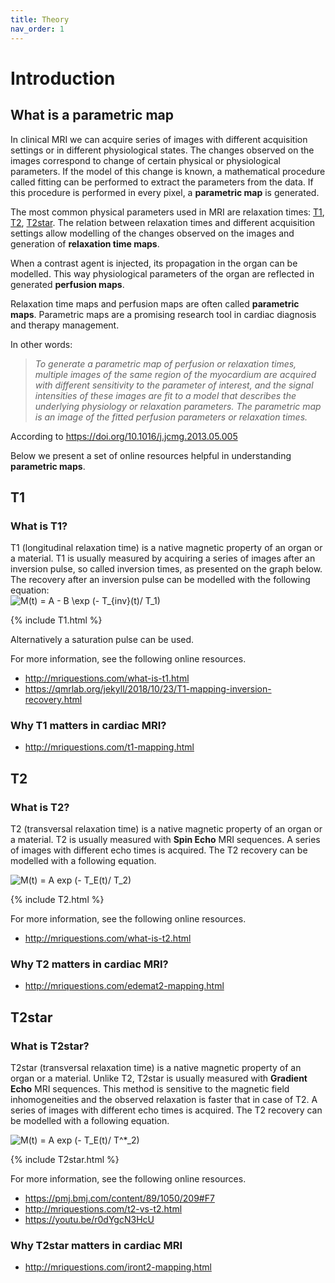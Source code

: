 ```yaml
---
title: Theory
nav_order: 1
---
```


# Introduction

## What is a parametric map

In clinical MRI we can acquire series of images with different acquisition settings or in different physiological states. The changes observed on the images correspond to change of certain physical or physiological parameters. If the model of this change is known, a mathematical procedure called fitting can be performed to extract the parameters from the data. If this procedure is performed in every pixel, a **parametric map** is generated.

The most common physical parameters used in MRI are relaxation times: [T1](#t1), [T2](#t2), [T2star](#t2star). The relation between relaxation times and different acquisition settings allow modelling of the changes observed on the images and generation of **relaxation time maps**.

When a contrast agent is injected, its propagation in the organ can be modelled. This way physiological parameters of the organ are reflected in generated **perfusion maps**.

Relaxation time maps and perfusion maps are often called **parametric maps**. Parametric maps are a promising research tool in cardiac diagnosis and therapy management.

In other words:
> *To generate a parametric map of perfusion or relaxation times, multiple images of the same region of the myocardium are acquired with different sensitivity to the parameter of interest, and the signal intensities of these images are fit to a model that describes the underlying physiology or relaxation parameters. The parametric map is an image of the fitted perfusion parameters or relaxation times.*

According to <https://doi.org/10.1016/j.jcmg.2013.05.005>

Below we present a set of online resources helpful in understanding **parametric maps**.

## T1

### What is T1?
T1 (longitudinal relaxation time) is a native magnetic property of an organ or a material. T1 is usually measured by acquiring a series of images after an inversion pulse, so called inversion times, as presented on the graph below. The recovery after an inversion pulse can be modelled with the following equation:  
<img src="https://latex.codecogs.com/gif.latex?M(t)&space;=&space;A&space;-&space;B&space;\exp&space;(-&space;T_{inv}(t)/&space;T_1)" title="M(t) = A - B \exp (- T_{inv}(t)/ T_1)" />

{% include T1.html %}

Alternatively a saturation pulse can be used.

For more information, see the following online resources.
* <http://mriquestions.com/what-is-t1.html>
* <https://qmrlab.org/jekyll/2018/10/23/T1-mapping-inversion-recovery.html>

### Why T1 matters in cardiac MRI?
* <http://mriquestions.com/t1-mapping.html>

## T2

### What is T2?
T2 (transversal relaxation time) is a native magnetic property of an organ or a material. T2 is usually measured with **Spin Echo** MRI sequences. A series of images with different echo times is acquired. The T2 recovery can be modelled with a following equation.

<img src="https://latex.codecogs.com/gif.latex?M(t)&space;=&space;A&space;exp&space;(-&space;T_E(t)/&space;T_2)" title="M(t) = A exp (- T_E(t)/ T_2)" />

{% include T2.html %}

For more information, see the following online resources.

* <http://mriquestions.com/what-is-t2.html>

### Why T2 matters in cardiac MRI?
* <http://mriquestions.com/edemat2-mapping.html>

## T2star

### What is T2star?
T2star (transversal relaxation time) is a native magnetic property of an organ or a material. Unlike T2, T2star is usually measured with **Gradient Echo** MRI sequences. This method is sensitive to the magnetic field inhomogeneities and the observed relaxation is faster that in case of T2. A series of images with different echo times is acquired. The T2 recovery can be modelled with a following equation.

<img src="https://latex.codecogs.com/gif.latex?M(t)&space;=&space;A&space;exp&space;(-&space;T_E(t)/&space;T^*_2)" title="M(t) = A exp (- T_E(t)/ T^*_2)" />

{% include T2star.html %}

For more information, see the following online resources.

* <https://pmj.bmj.com/content/89/1050/209#F7>
* <http://mriquestions.com/t2-vs-t2.html>
* <https://youtu.be/r0dYgcN3HcU>

### Why T2star matters in cardiac MRI

* <http://mriquestions.com/iront2-mapping.html>
